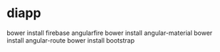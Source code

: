 # diapp

bower install firebase angularfire
bower install angular-material
bower install angular-route
bower install bootstrap

